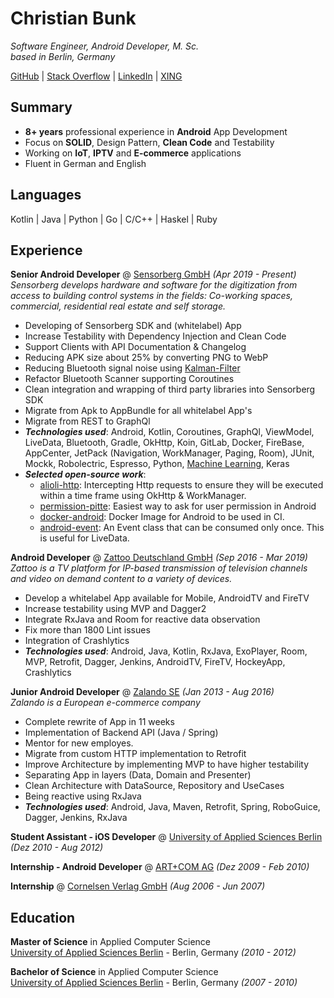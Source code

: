 # Christian Bunk

_Software Engineer, Android Developer, M. Sc.<br> based in Berlin, Germany_ <br>

[GitHub](https://github.com/christianb/) | [Stack Overflow](https://stackoverflow.com/users/14794380/) | [LinkedIn](https://www.linkedin.com/in/christianbunk/) | [XING](https://www.xing.com/profile/Christian_Bunk11/cv)

## Summary
* **8+ years** professional experience in **Android** App Development
* Focus on **SOLID**, Design Pattern, **Clean Code** and Testability
* Working on **IoT**, **IPTV** and **E-commerce** applications
* Fluent in German and English

## Languages
Kotlin | Java | Python | Go | C/C++ | Haskel | Ruby <br>

## Experience
**Senior Android Developer** @ [Sensorberg GmbH](https://sensorberg.com/en) _(Apr 2019 - Present)_ <br>
_Sensorberg develops hardware and software for the digitization from access to building control systems in the fields: Co-working spaces, commercial, residential real estate and self storage._ <br>

* Developing of Sensorberg SDK and (whitelabel) App
* Increase Testability with Dependency Injection and Clean Code
* Support Clients with API Documentation & Changelog
* Reducing APK size about 25% by converting PNG to WebP
* Reducing Bluetooth signal noise using [Kalman-Filter](https://github.com/christianb/Kalman-Filter)
* Refactor Bluetooth Scanner supporting Coroutines
* Clean integration and wrapping of third party libraries into Sensorberg SDK
* Migrate from Apk to AppBundle for all whitelabel App's
* Migrate from REST to GraphQl
* _**Technologies used**_: Android, Kotlin, Coroutines, GraphQl, ViewModel, LiveData, Bluetooth, Gradle, OkHttp, Koin, GitLab, Docker, FireBase, AppCenter, JetPack (Navigation, WorkManager, Paging, Room), JUnit, Mockk, Robolectric, Espresso, Python, [Machine Learning](https://github.com/christianb/NeuralNetwork), Keras
* _**Selected open-source work**_:
	* [alioli-http](https://github.com/sensorberg/alioli-http): Intercepting Http requests to ensure they will be executed within a time frame using OkHttp & WorkManager.
	* [permission-pitte](https://github.com/sensorberg/permission-bitte): Easiest way to ask for user permission in Android
	* [docker-android](https://github.com/sensorberg/docker-android): Docker Image for Android to be used in CI.
	* [android-event](https://github.com/sensorberg/android-event): An Event class that can be consumed only once. This is useful for LiveData.

**Android Developer** @ [Zattoo Deutschland GmbH](https://zattoo.com/company/en/about-us/) _(Sep 2016 - Mar 2019)_ <br>
_Zattoo is a TV platform for IP-based transmission of television channels and video on demand content to a variety of devices._ <br>
* Develop a whitelabel App available for Mobile, AndroidTV and FireTV
* Increase testability using MVP and Dagger2
* Integrate RxJava and Room for reactive data observation
* Fix more than 1800 Lint issues
* Integration of Crashlytics
* _**Technologies used**_: Android, Java, Kotlin, RxJava, ExoPlayer, Room, MVP, Retrofit, Dagger, Jenkins, AndroidTV, FireTV, HockeyApp, Crashlytics

**Junior Android Developer** @ [Zalando SE](https://corporate.zalando.com/en/newsroom) _(Jan 2013 - Aug 2016)_ <br>
_Zalando is a European e-commerce company_ <br>
* Complete rewrite of App in 11 weeks
* Implementation of Backend API (Java / Spring)
* Mentor for new employes.
* Migrate from custom HTTP implementation to Retrofit
* Improve Architecture by implementing MVP to have higher testability
* Separating App in layers (Data, Domain and Presenter)
* Clean Architecture with DataSource, Repository and UseCases
* Being reactive using RxJava
* _**Technologies used**_: Android, Java, Maven, Retrofit, Spring, RoboGuice, Dagger, Jenkins, RxJava

**Student Assistant - iOS Developer** @ [University of Applied Sciences Berlin](https://www.htw-berlin.de/en/) _(Dez 2010 - Aug 2012)_ <br>

**Internship - Android Developer** @ [ART+COM AG](https://www.htw-berlin.de/en/) _(Dez 2009 - Feb 2010)_ <br>

**Internship** @ [Cornelsen Verlag GmbH](https://www.cornelsen.de/) _(Aug 2006 - Jun 2007)_ <br>

## Education
**Master of Science** in Applied Computer Science <br>
[University of Applied Sciences Berlin](https://www.htw-berlin.de/en/) - Berlin, Germany _(2010 - 2012)_

**Bachelor of Science** in Applied Computer Science <br>
[University of Applied Sciences Berlin](https://www.htw-berlin.de/en/) - Berlin, Germany _(2007 - 2010)_
